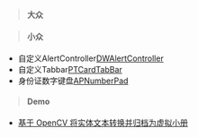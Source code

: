 > #### 大众



> #### 小众  

* 自定义AlertController[DWAlertController](https://github.com/podkovyrin/DWAlertController)
* 自定义Tabbar[PTCardTabBar](https://github.com/hussc/PTCardTabBar)
* 身份证数字键盘[APNumberPad](https://github.com/podkovyrin/APNumberPad)




> #### Demo

* [基于 OpenCV 将实体文本转换并归档为虚拟小册](https://github.com/windstormeye/Peek)
